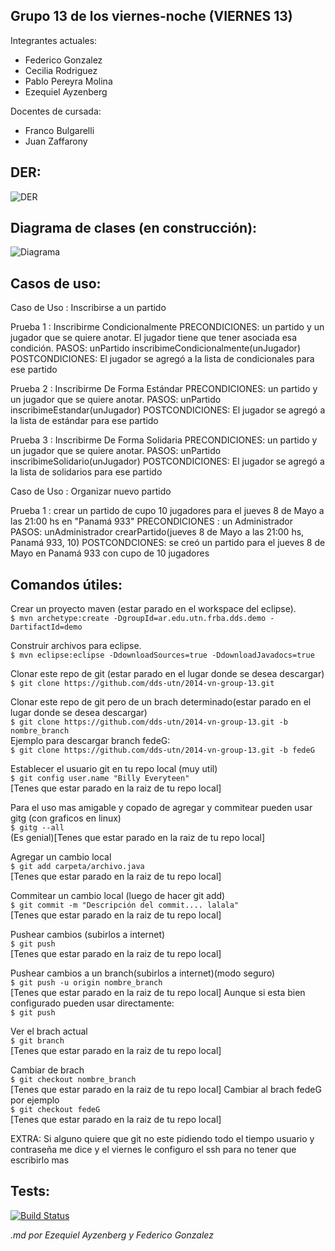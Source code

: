 Grupo 13 de los viernes-noche (VIERNES 13)
------------------------------------------

Integrantes actuales:
* Federico Gonzalez
* Cecilia Rodriguez
* Pablo Pereyra Molina
* Ezequiel Ayzenberg

Docentes de cursada:
* Franco Bulgarelli
* Juan Zaffarony

DER:
----

![DER](http://www.gliffy.com/go/publish/image/6234591/L.png "DER")

Diagrama de clases (en construcción):
-------------------------------------

![Diagrama](https://github.com/dds-utn/2014-vn-group-13/blob/master/DiagramaDeClases.jpg "Diagrama")

Casos de uso:
-------------

Caso de Uso : Inscribirse a un partido 

Prueba 1 : Inscribirme Condicionalmente
PRECONDICIONES: un partido y un jugador que se quiere anotar. 
El jugador tiene que tener asociada esa condición.
PASOS: unPartido inscribimeCondicionalmente(unJugador)
POSTCONDICIONES: El jugador se agregó a la lista de condicionales para ese partido

Prueba 2 : Inscribirme De Forma Estándar
PRECONDICIONES: un partido y un jugador que se quiere anotar. 
PASOS: unPartido inscribimeEstandar(unJugador)
POSTCONDICIONES: El jugador se agregó a la lista de estándar para ese partido

Prueba 3 : Inscribirme De Forma Solidaria
PRECONDICIONES: un partido y un jugador que se quiere anotar. 
PASOS: unPartido inscribimeSolidario(unJugador)
POSTCONDICIONES: El jugador se agregó a la lista de solidarios para ese partido

Caso de Uso : Organizar nuevo partido

Prueba 1 : crear un partido de cupo 10 jugadores para el jueves 8 de Mayo a las 21:00 hs en "Panamá 933"
PRECONDICIONES : un Administrador
PASOS: unAdministrador crearPartido(jueves 8 de Mayo a las 21:00 hs, Panamá 933, 10)
POSTCONDCIONES: se creó un partido para el jueves 8 de Mayo en Panamá 933 con cupo de 10 jugadores

Comandos útiles:
----------------

Crear un proyecto maven (estar parado en el workspace del eclipse).  
`$ mvn archetype:create -DgroupId=ar.edu.utn.frba.dds.demo -DartifactId=demo`

Construir archivos para eclipse.   
`$ mvn eclipse:eclipse -DdownloadSources=true -DdownloadJavadocs=true`

Clonar este repo de git (estar parado en el lugar donde se desea descargar)   
`$ git clone https://github.com/dds-utn/2014-vn-group-13.git`

Clonar este repo de git pero de un brach determinado(estar parado en el lugar donde se desea descargar)   
`$ git clone https://github.com/dds-utn/2014-vn-group-13.git -b nombre_branch`   
Ejemplo para descargar branch fedeG:   
`$ git clone https://github.com/dds-utn/2014-vn-group-13.git -b fedeG`   

Establecer el usuario git en tu repo local (muy util)   
`$ git config user.name "Billy Everyteen"`   
[Tenes que estar parado en la raiz de tu repo local]

Para el uso mas amigable y copado de agregar y commitear pueden usar gitg (con graficos en linux)   
`$ gitg --all`   
(Es genial)[Tenes que estar parado en la raiz de tu repo local]

Agregar un cambio local   
`$ git add carpeta/archivo.java`   
[Tenes que estar parado en la raiz de tu repo local]

Commitear un cambio local (luego de hacer git add)   
`$ git commit -m "Descripción del commit.... lalala"`   
[Tenes que estar parado en la raiz de tu repo local]

Pushear cambios (subirlos a internet)   
`$ git push`   
[Tenes que estar parado en la raiz de tu repo local]

Pushear cambios a un branch(subirlos a internet)(modo seguro)   
`$ git push -u origin nombre_branch`   
[Tenes que estar parado en la raiz de tu repo local]
Aunque si esta bien configurado pueden usar directamente:   
`$ git push`   

Ver el brach actual   
`$ git branch`   
[Tenes que estar parado en la raiz de tu repo local]

Cambiar de brach   
`$ git checkout nombre_branch`   
[Tenes que estar parado en la raiz de tu repo local]
Cambiar al brach fedeG por ejemplo   
`$ git checkout fedeG`   
[Tenes que estar parado en la raiz de tu repo local]

EXTRA: Si alguno quiere que git no este pidiendo todo el tiempo usuario y contraseña me dice y el viernes le configuro el ssh para no tener que escribirlo mas

Tests:
------
[![Build Status](https://drone.io/github.com/dds-utn/2014-vn-group-13/status.png)](https://drone.io/github.com/dds-utn/2014-vn-group-13/latest)


*.md por Ezequiel Ayzenberg y Federico Gonzalez*
